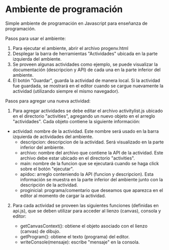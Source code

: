 # Ambiente de programación

Simple ambiente de programación en Javascript para enseñanza de programación.

Pasos para usar el ambiente:


1. Para  ejecutar el ambiente, abrir el archivo progenv.html
2. Desplegar la barra de herramientas "Actividades" ubicada en la parte izquierda del ambiente.
3. Se proveen algunas actividades como ejemplo, se puede visualizar la documentación (descripcion y API) de cada una en la parte inferior del ambiente. 
4. El botón "Guardar",  guarda la actividad  de manera local. Si la actividad fue guardada, se mostrará en el editor cuando se cargue nuevamente la actividad (utilizando siempre el mismo navegador).

Pasos para agregar una nueva actividad:

1. Para agregar actividades se debe editar el archivo activitylist.js ubicado en el directorio "activities",  agregando un nuevo objeto en el arreglo "actividades". Cada objeto contiene la siguiente información:

- actividad: nombre de la actividad. Este nombre será usado en la barra izquierda de actividades del ambiente.
    - descripcion: descripcion de la actividad. Será visualizado en la parte inferior del ambiente.
    - archivo: nombre del archivo que contiene la API de la actividad. Este archivo debe estar ubicado en el directorio "activities".
    - main: nombre de la funcion que se ejecutará cuando se haga click sobre el botón "ejecutar".
    - apidoc: arreglo conteniendo la API (funcion y descripcion). Esta información se muestra en la parte inferior del ambiente junto con la descripción de la actividad.
    - proginicial: programa/comentario que deseamos  que aparezca en el editor al momento de cargar la actividad.

2. Para cada actividad se proveen las siguientes funciones (definidas en api.js), que se deben utilizar para acceder al lienzo (canvas), consola y editor:

    - getCanvasContext(): obtiene el objeto asociado con el lienzo (canvas) de dibujo.
    - getProgram(): obtiene el texto (programa) del editor.
    - writeConsole(mensaje): escribe "mensaje" en la consola.





